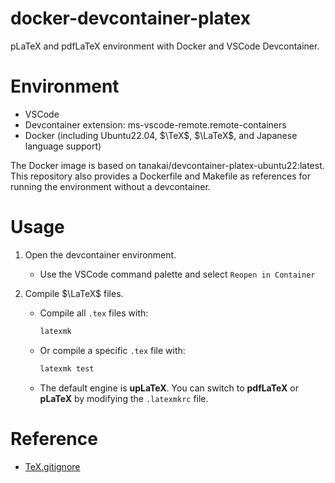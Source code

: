 # docker-devcontainer-platex
pLaTeX and pdfLaTeX environment with Docker and VSCode Devcontainer.

# Environment
- VSCode
- Devcontainer extension: ms-vscode-remote.remote-containers
- Docker (including Ubuntu22.04, $\TeX$, $\LaTeX$, and Japanese language support)

The Docker image is based on tanakai/devcontainer-platex-ubuntu22:latest.
This repository also provides a Dockerfile and Makefile as references for running the environment without a devcontainer.


# Usage

1. Open the devcontainer environment.
    - Use the VSCode command palette and select ```Reopen in Container```


2. Compile $\LaTeX$ files.
    - Compile all `.tex` files with:
       ```bash
       latexmk
       ```
    - Or compile a specific `.tex` file with:
      ```bash
      latexmk test
      ```
    - The default engine is **upLaTeX**. You can switch to **pdfLaTeX** or **pLaTeX** by modifying the `.latexmkrc` file.

# Reference
- [TeX.gitignore](https://github.com/github/gitignore/blob/main/TeX.gitignore)
